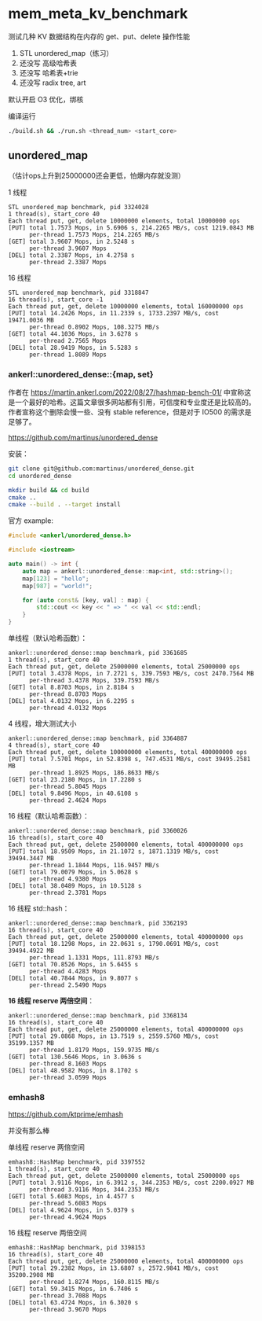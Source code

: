 # mem_meta_kv_benchmark

测试几种 KV 数据结构在内存的 get、put、delete 操作性能

1. STL unordered_map（练习）
2. 还没写 高级哈希表
3. 还没写 哈希表+trie
4. 还没写 radix tree, art

默认开启 O3 优化，绑核

编译运行

```bash
./build.sh && ./run.sh <thread_num> <start_core>
```

## unordered_map

（估计ops上升到25000000还会更低，怕爆内存就没测）

1 线程

```
STL unordered_map benchmark, pid 3324028
1 thread(s), start_core 40
Each thread put, get, delete 10000000 elements, total 10000000 ops
[PUT] total 1.7573 Mops, in 5.6906 s, 214.2265 MB/s, cost 1219.0843 MB
      per-thread 1.7573 Mops, 214.2265 MB/s
[GET] total 3.9607 Mops, in 2.5248 s
      per-thread 3.9607 Mops
[DEL] total 2.3387 Mops, in 4.2758 s
      per-thread 2.3387 Mops
```

16 线程

```
STL unordered_map benchmark, pid 3318847
16 thread(s), start_core -1
Each thread put, get, delete 10000000 elements, total 160000000 ops
[PUT] total 14.2426 Mops, in 11.2339 s, 1733.2397 MB/s, cost 19471.0036 MB
      per-thread 0.8902 Mops, 108.3275 MB/s
[GET] total 44.1036 Mops, in 3.6278 s
      per-thread 2.7565 Mops
[DEL] total 28.9419 Mops, in 5.5283 s
      per-thread 1.8089 Mops
```

### ankerl::unordered_dense::{map, set}

作者在 https://martin.ankerl.com/2022/08/27/hashmap-bench-01/ 中宣称这是一个最好的哈希。这篇文章很多网站都有引用，可信度和专业度还是比较高的。作者宣称这个删除会慢一些、没有 stable reference，但是对于 IO500 的需求是足够了。

https://github.com/martinus/unordered_dense

安装：

```bash
git clone git@github.com:martinus/unordered_dense.git
cd unordered_dense

mkdir build && cd build
cmake ..
cmake --build . --target install
```

官方 example:

```cpp
#include <ankerl/unordered_dense.h>

#include <iostream>

auto main() -> int {
    auto map = ankerl::unordered_dense::map<int, std::string>();
    map[123] = "hello";
    map[987] = "world!";

    for (auto const& [key, val] : map) {
        std::cout << key << " => " << val << std::endl;
    }
}
```

单线程（默认哈希函数）：

```
ankerl::unordered_dense::map benchmark, pid 3361685
1 thread(s), start_core 40
Each thread put, get, delete 25000000 elements, total 25000000 ops
[PUT] total 3.4378 Mops, in 7.2721 s, 339.7593 MB/s, cost 2470.7564 MB
      per-thread 3.4378 Mops, 339.7593 MB/s
[GET] total 8.8703 Mops, in 2.8184 s
      per-thread 8.8703 Mops
[DEL] total 4.0132 Mops, in 6.2295 s
      per-thread 4.0132 Mops
```

4 线程，增大测试大小

```
ankerl::unordered_dense::map benchmark, pid 3364887
4 thread(s), start_core 40
Each thread put, get, delete 100000000 elements, total 400000000 ops
[PUT] total 7.5701 Mops, in 52.8398 s, 747.4531 MB/s, cost 39495.2581 MB
      per-thread 1.8925 Mops, 186.8633 MB/s
[GET] total 23.2180 Mops, in 17.2280 s
      per-thread 5.8045 Mops
[DEL] total 9.8496 Mops, in 40.6108 s
      per-thread 2.4624 Mops
```

16 线程（默认哈希函数）：

```
ankerl::unordered_dense::map benchmark, pid 3360026
16 thread(s), start_core 40
Each thread put, get, delete 25000000 elements, total 400000000 ops
[PUT] total 18.9509 Mops, in 21.1072 s, 1871.1319 MB/s, cost 39494.3447 MB
      per-thread 1.1844 Mops, 116.9457 MB/s
[GET] total 79.0079 Mops, in 5.0628 s
      per-thread 4.9380 Mops
[DEL] total 38.0489 Mops, in 10.5128 s
      per-thread 2.3781 Mops
```

16 线程 std::hash：

```
ankerl::unordered_dense::map benchmark, pid 3362193
16 thread(s), start_core 40
Each thread put, get, delete 25000000 elements, total 400000000 ops
[PUT] total 18.1298 Mops, in 22.0631 s, 1790.0691 MB/s, cost 39494.4922 MB
      per-thread 1.1331 Mops, 111.8793 MB/s
[GET] total 70.8526 Mops, in 5.6455 s
      per-thread 4.4283 Mops
[DEL] total 40.7844 Mops, in 9.8077 s
      per-thread 2.5490 Mops
```

**16 线程 reserve 两倍空间**：

```
ankerl::unordered_dense::map benchmark, pid 3368134
16 thread(s), start_core 40
Each thread put, get, delete 25000000 elements, total 400000000 ops
[PUT] total 29.0868 Mops, in 13.7519 s, 2559.5760 MB/s, cost 35199.1357 MB
      per-thread 1.8179 Mops, 159.9735 MB/s
[GET] total 130.5646 Mops, in 3.0636 s
      per-thread 8.1603 Mops
[DEL] total 48.9582 Mops, in 8.1702 s
      per-thread 3.0599 Mops
```

### emhash8

https://github.com/ktprime/emhash

并没有那么棒

单线程 reserve 两倍空间

```
emhash8::HashMap benchmark, pid 3397552
1 thread(s), start_core 40
Each thread put, get, delete 25000000 elements, total 25000000 ops
[PUT] total 3.9116 Mops, in 6.3912 s, 344.2353 MB/s, cost 2200.0927 MB
      per-thread 3.9116 Mops, 344.2353 MB/s
[GET] total 5.6083 Mops, in 4.4577 s
      per-thread 5.6083 Mops
[DEL] total 4.9624 Mops, in 5.0379 s
      per-thread 4.9624 Mops
```

16 线程 reserve 两倍空间

```
emhash8::HashMap benchmark, pid 3398153
16 thread(s), start_core 40
Each thread put, get, delete 25000000 elements, total 400000000 ops
[PUT] total 29.2382 Mops, in 13.6807 s, 2572.9841 MB/s, cost 35200.2908 MB
      per-thread 1.8274 Mops, 160.8115 MB/s
[GET] total 59.3415 Mops, in 6.7406 s
      per-thread 3.7088 Mops
[DEL] total 63.4724 Mops, in 6.3020 s
      per-thread 3.9670 Mops
```